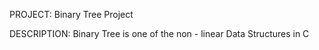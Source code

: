PROJECT: Binary Tree Project

DESCRIPTION: Binary Tree is one of the non - linear Data Structures in C 
